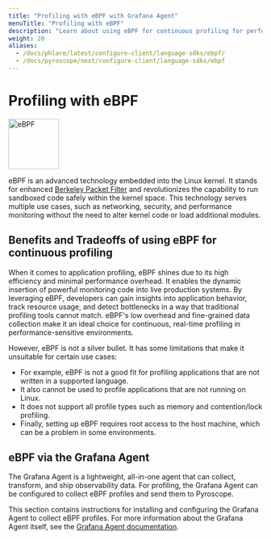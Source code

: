 ```yaml
---
title: "Profiling with eBPF with Grafana Agent"
menuTitle: "Profiling with eBPF"
description: "Learn about using eBPF for continuous profiling for performance optimization."
weight: 20
aliases:
  - /docs/phlare/latest/configure-client/language-sdks/ebpf/
  - /docs/pyroscope/next/configure-client/language-sdks/ebpf
---
```


# Profiling with eBPF

<img src="https://upload.wikimedia.org/wikipedia/commons/thumb/b/b0/EBPF_logo.png/240px-EBPF_logo.png" width="100px;" alt="eBPF"/>

eBPF is an advanced technology embedded into the Linux kernel. It stands for enhanced [Berkeley Packet Filter](https://en.wikipedia.org/wiki/EBPF) and revolutionizes the capability to run sandboxed code safely within the kernel space. This technology serves multiple use cases, such as networking, security, and performance monitoring without the need to alter kernel code or load additional modules.

## Benefits and Tradeoffs of using eBPF for continuous profiling

When it comes to application profiling, eBPF shines due to its high efficiency and minimal performance overhead. It enables the dynamic insertion of powerful monitoring code into live production systems. By leveraging eBPF, developers can gain insights into application behavior, track resource usage, and detect bottlenecks in a way that traditional profiling tools cannot match. eBPF's low overhead and fine-grained data collection make it an ideal choice for continuous, real-time profiling in performance-sensitive environments.

However, eBPF is not a silver bullet. It has some limitations that make it unsuitable for certain use cases:

- For example, eBPF is not a good fit for profiling applications that are not written in a supported language.
- It also cannot be used to profile applications that are not running on Linux.
- It does not support all profile types such as memory and contention/lock profiling.
- Finally, setting up eBPF requires root access to the host machine, which can be a problem in some environments.

## eBPF via the Grafana Agent

The Grafana Agent is a lightweight, all-in-one agent that can collect, transform, and ship observability data. For profiling, the Grafana Agent can be configured to collect eBPF profiles and send them to Pyroscope.

This section contains instructions for installing and configuring the Grafana Agent to collect eBPF profiles. For more information about the Grafana Agent itself, see the [Grafana Agent documentation](/docs/agent/latest/flow/).
